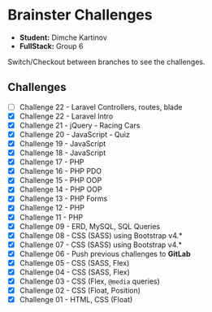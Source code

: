 # Brainster Challenges

-   **Student:** Dimche Kartinov
-   **FullStack:** Group 6

Switch/Checkout between branches to see the challenges.

## Challenges

- [ ] Challenge 22 - Laravel Controllers, routes, blade
- [x] Challenge 22 - Laravel Intro
- [x] Challenge 21 - jQuery - Racing Cars
- [x] Challenge 20 - JavaScript - Quiz
- [x] Challenge 19 - JavaScript
- [x] Challenge 18 - JavaScript
- [x] Challenge 17 - PHP
- [x] Challenge 16 - PHP PDO
- [x] Challenge 15 - PHP OOP
- [x] Challenge 14 - PHP OOP
- [x] Challenge 13 - PHP Forms
- [x] Challenge 12 - PHP
- [x] Challenge 11 - PHP
- [x] Challenge 09 - ERD, MySQL, SQL Queries
- [x] Challenge 08 - CSS (SASS) using Bootstrap v4.\*
- [x] Challenge 07 - CSS (SASS) using Bootstrap v4.\*
- [x] Challenge 06 - Push previous challenges to **GitLab**
- [x] Challenge 05 - CSS (SASS, Flex)
- [x] Challenge 04 - CSS (SASS, Flex)
- [x] Challenge 03 - CSS (Flex, `@media` queries)
- [x] Challenge 02 - CSS (Float, Position)
- [x] Challenge 01 - HTML, CSS (Float)
